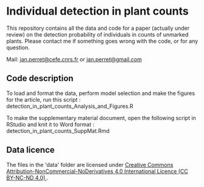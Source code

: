 # Individual detection in plant counts

This repository contains all the data and code for a paper (actually under review) on the detection probability of individuals in counts of unmarked plants. Please contact me if something goes wrong with the code, or for any question.

Mail: [jan.perret@cefe.cnrs.fr](mailto:jan.perret@cefe.cnrs.fr) or [jan.perret@gmail.com](mailto:jan.perret@gmail.com)


## Code description

To load and format the data, perform model selection and make the figures for the article, run this script : detection_in_plant_counts_Analysis_and_Figures.R 

To make the supplementary material document, open the following script in RStudio and knit it to Word format : detection_in_plant_counts_SuppMat.Rmd

## Data licence

The files in the 'data' folder are licensed under [Creative Commons Attribution-NonCommercial-NoDerivatives 4.0 International Licence (CC BY-NC-ND 4.0) ](https://creativecommons.org/licenses/by-nc-nd/4.0/legalcode).

